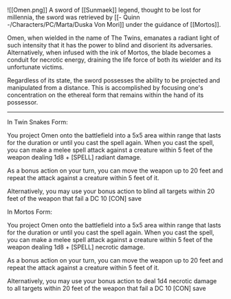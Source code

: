 ![[Omen.png]]
A sword of [[Sunmaek]] legend, thought to be lost for millennia, the sword was retrieved by [[- Quinn -/Characters/PC/Marta/Duska Von Mori]] under the guidance of [[Mortos]]. 

Omen, when wielded in the name of The Twins, emanates a radiant light of such intensity that it has the power to blind and disorient its adversaries. Alternatively, when infused with the ink of Mortos, the blade becomes a conduit for necrotic energy, draining the life force of both its wielder and its unfortunate victims.

Regardless of its state, the sword possesses the ability to be projected and manipulated from a distance. This is accomplished by focusing one's concentration on the ethereal form that remains within the hand of its possessor.

---
In Twin Snakes Form:

You project Omen onto the battlefield into a 5x5 area within range that lasts for the duration or until you cast the spell again. When you cast the spell, you can make a melee spell attack against a creature within 5 feet of the weapon dealing 1d8 + \[SPELL\] radiant damage.

As a bonus action on your turn, you can move the weapon up to 20 feet and repeat the attack against a creature within 5 feet of it. 

Alternatively, you may use your bonus action to blind all targets within 20 feet of the weapon that fail a DC 10 \[CON\] save

In Mortos Form:

You project Omen onto the battlefield into a 5x5 area within range that lasts for the duration or until you cast the spell again. When you cast the spell, you can make a melee spell attack against a creature within 5 feet of the weapon dealing 1d8 + \[SPELL\] necrotic damage.

As a bonus action on your turn, you can move the weapon up to 20 feet and repeat the attack against a creature within 5 feet of it. 

Alternatively, you may use your bonus action to deal 1d4 necrotic damage to all targets within 20 feet of the weapon that fail a DC 10 \[CON\] save